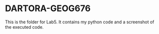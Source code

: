 # DARTORA-GEOG676

This is the folder for Lab5. It contains my python code and a screenshot of the executed code.

